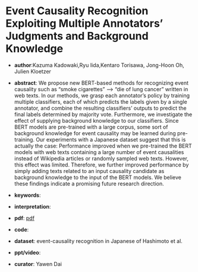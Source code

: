 # Event Causality Recognition Exploiting Multiple Annotators’ Judgments and Background Knowledge

- **author**:Kazuma Kadowaki,Ryu Iida,Kentaro Torisawa, Jong-Hoon Oh, Julien Kloetzer

- **abstract**: We propose new BERT-based methods for recognizing event causality such as “smoke cigarettes” –> “die of lung cancer” written in web texts. In our methods, we grasp each annotator’s policy by training multiple classifiers, each of which predicts the labels given by a single annotator, and combine the resulting classifiers’ outputs to predict the final labels determined by majority vote. Furthermore, we investigate the effect of supplying background knowledge to our classifiers. Since BERT models are pre-trained with a large corpus, some sort of background knowledge for event causality may be learned during pre-training. Our experiments with a Japanese dataset suggest that this is actually the case: Performance improved when we pre-trained the BERT models with web texts containing a large number of event causalities instead of Wikipedia articles or randomly sampled web texts. However, this effect was limited. Therefore, we further improved performance by simply adding texts related to an input causality candidate as background knowledge to the input of the BERT models. We believe these findings indicate a promising future research direction. 

- **keywords**:

- **interpretation**:

- **pdf**: [pdf](https://www.aclweb.org/anthology/D19-1590.pdf )

- **code**: 

- **dataset**:  event-causality recognition in Japanese of Hashimoto et al. 

- **ppt/video**:

- **curator**: Yawen Dai